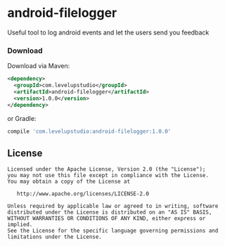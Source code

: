 android-filelogger
==================

Useful tool to log android events and let the users send you feedback

### Download

Download via Maven:
```xml
<dependency>
  <groupId>com.levelupstudio</groupId>
  <artifactId>android-filelogger</artifactId>
  <version>1.0.0</version>
</dependency>
```
or Gradle:
```groovy
compile 'com.levelupstudio:android-filelogger:1.0.0'
```


License
-------

    Licensed under the Apache License, Version 2.0 (the "License");
    you may not use this file except in compliance with the License.
    You may obtain a copy of the License at

       http://www.apache.org/licenses/LICENSE-2.0

    Unless required by applicable law or agreed to in writing, software
    distributed under the License is distributed on an "AS IS" BASIS,
    WITHOUT WARRANTIES OR CONDITIONS OF ANY KIND, either express or implied.
    See the License for the specific language governing permissions and
    limitations under the License.
